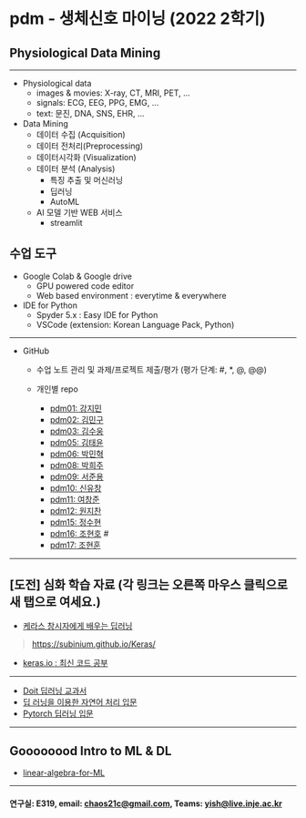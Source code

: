 # pdm - 생체신호 마이닝 (2022 2학기)
## Physiological Data Mining
---
* Physiological data
  - images & movies: X-ray, CT, MRI, PET, ...
  - signals: ECG, EEG, PPG, EMG, ...
  - text: 문진, DNA, SNS, EHR, ...
* Data Mining
  - 데이터 수집 (Acquisition)
  - 데이터 전처리(Preprocessing)
  - 데이터시각화 (Visualization)
  - 데이터 분석 (Analysis)
    * 특징 추출 및 머신러닝
    * 딥러닝
    * AutoML
  - AI 모델 기반 WEB 서비스
    * streamlit
    
## 수업 도구
* Google Colab & Google drive
  - GPU powered code editor
  - Web based environment : everytime & everywhere
* IDE for Python
  - Spyder 5.x : Easy IDE for Python
  - VSCode (extension: Korean Language Pack, Python)
---
* GitHub
  - 수업 노트 관리 및 과제/프로젝트 제출/평가 (평가 단계: #, *, @, @@)
  
  - 개인별 repo  
    * [pdm01: 강지민](https://github.com/rkdwlals37/pdm01) 
    * [pdm02: 김민구](https://github.com/alsrn36533/pdm02) 
    * [pdm03: 김수웅](https://github.com/rlatndnd9804/pdm03) 
    * [pdm05: 김태윤](https://github.com/kimtaeyoon1/pdm05) 
    * [pdm06: 박민혁](https://github.com/minhyeokpark/pdm06) 
    * [pdm08: 박희주](https://github.com/suyangegrong/pdm08) 
    * [pdm09: 서준용](https://github.com/joi0804/pdm09) 
    * [pdm10: 신유창](https://github.com/pdm10/pdm10) 
    * [pdm11: 여창준](https://github.com/dpfpsel0622/pdm11) 
    * [pdm12: 원지찬](https://github.com/dnjswlcks67/pdm12) 
    * [pdm15: 정수현](https://github.com/jungsh210/pbm15) 
    * [pdm16: 조현호]() #
    * [pdm17: 조현훈](https://github.com/pdm17/pdm17) 


---
 
 ## [도전] 심화 학습 자료 (각 링크는 오른쪽 마우스 클릭으로 새 탭으로 여세요.)

 - [케라스 창시자에게 배우는 딥러닝](https://github.com/rickiepark/deep-learning-with-python-notebooks) 
 > https://subinium.github.io/Keras/
 - [keras.io : 최신 코드 공부](https://keras.io)
 ---
 - [Doit 딥러닝 교과서](http://easyspub.co.kr/20_Menu/BookView/472/PUB) 
 - [딥 러닝을 이용한 자연어 처리 입문](https://wikidocs.net/book/2155)
 - [Pytorch 딥러닝 입문](https://github.com/Justin-A/DeepLearning101)  
 ---
 ## Goooooood Intro to ML & DL
 - [linear-algebra-for-ML](https://www.freecodecamp.org/news/how-machine-learning-leverages-linear-algebra-to-optimize-model-trainingwhy-you-should-learn-the-fundamentals-of-linear-algebra/)
 ---
 
  #### 연구실: E319, email: chaos21c@gmail.com, Teams: yish@live.inje.ac.kr
 
